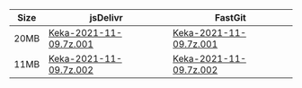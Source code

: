 |    Size   |     jsDelivr  | FastGit |
|  ---  |  ---  |  ---  |
| 20MB | [Keka-2021-11-09.7z.001](https://cdn.jsdelivr.net/gh/appleians/Keka@main/Keka-2021-11-09.7z.001) | [Keka-2021-11-09.7z.001](https://raw.fastgit.org/appleians/Keka/main/Keka-2021-11-09.7z.001) |
| 11MB | [Keka-2021-11-09.7z.002](https://cdn.jsdelivr.net/gh/appleians/Keka@main/Keka-2021-11-09.7z.002) | [Keka-2021-11-09.7z.002](https://raw.fastgit.org/appleians/Keka/main/Keka-2021-11-09.7z.002) |
